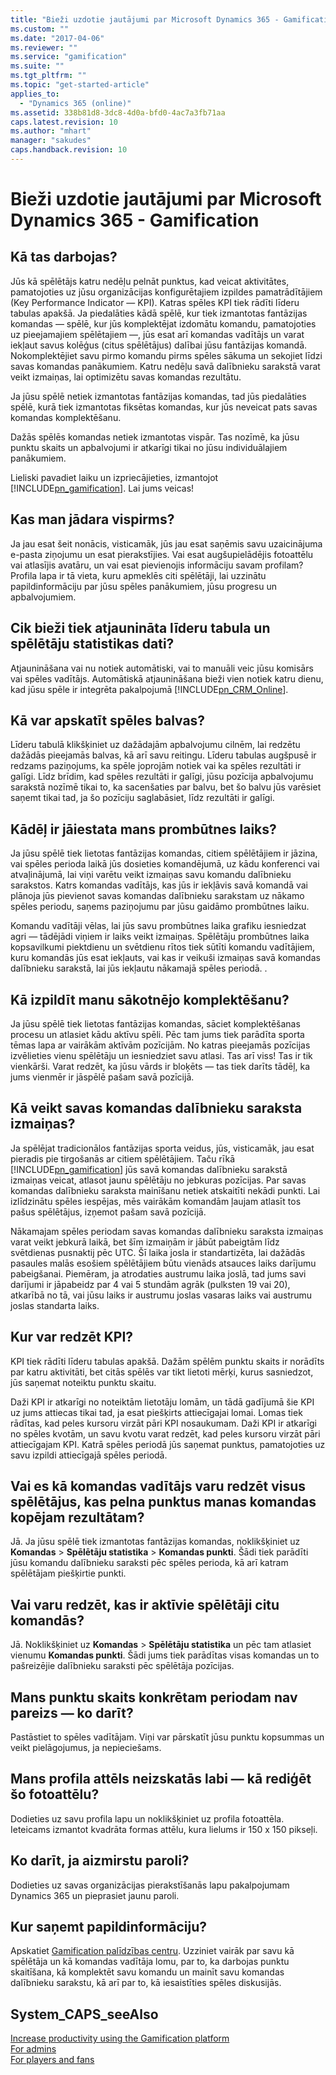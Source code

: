 ```yaml
---
title: "Bieži uzdotie jautājumi par Microsoft Dynamics 365 - Gamification | Microsoft Docs"
ms.custom: ""
ms.date: "2017-04-06"
ms.reviewer: ""
ms.service: "gamification"
ms.suite: ""
ms.tgt_pltfrm: ""
ms.topic: "get-started-article"
applies_to: 
  - "Dynamics 365 (online)"
ms.assetid: 338b81d8-3dc8-4d0a-bfd0-4ac7a3fb71aa
caps.latest.revision: 10
ms.author: "mhart"
manager: "sakudes"
caps.handback.revision: 10
---
```

# Bieži uzdotie jautājumi par Microsoft Dynamics 365 - Gamification
## Kā tas darbojas?  
 Jūs kā spēlētājs katru nedēļu pelnāt punktus, kad veicat aktivitātes, pamatojoties uz jūsu organizācijas konfigurētajiem izpildes pamatrādītājiem \(Key Performance Indicator — KPI\).  Katras spēles KPI tiek rādīti līderu tabulas apakšā.  Ja piedalāties kādā spēlē, kur tiek izmantotas fantāzijas komandas — spēlē, kur jūs komplektējat izdomātu komandu, pamatojoties uz pieejamajiem spēlētajiem —, jūs esat arī komandas vadītājs un varat iekļaut savus kolēģus \(citus spēlētājus\) dalībai jūsu fantāzijas komandā.  Nokomplektējiet savu pirmo komandu pirms spēles sākuma un sekojiet līdzi savas komandas panākumiem.  Katru nedēļu savā dalībnieku sarakstā varat veikt izmaiņas, lai optimizētu savas komandas rezultātu.  
  
 Ja jūsu spēlē netiek izmantotas fantāzijas komandas, tad jūs piedalāties spēlē, kurā tiek izmantotas fiksētas komandas, kur jūs neveicat pats savas komandas komplektēšanu.  
  
 Dažās spēlēs komandas netiek izmantotas vispār. Tas nozīmē, ka jūsu punktu skaits un apbalvojumi ir atkarīgi tikai no jūsu individuālajiem panākumiem.  
  
 Lieliski pavadiet laiku un izpriecājieties, izmantojot [!INCLUDE[pn_gamification](../gamification/includes/pn-gamification-md.md)]. Lai jums veicas\!  
  
## Kas man jādara vispirms?  
 Ja jau esat šeit nonācis, visticamāk, jūs jau esat saņēmis savu uzaicinājuma e\-pasta ziņojumu un esat pierakstījies.  Vai esat augšupielādējis fotoattēlu vai atlasījis avatāru, un vai esat pievienojis informāciju savam profilam? Profila lapa ir tā vieta, kuru apmeklēs citi spēlētāji, lai uzzinātu papildinformāciju par jūsu spēles panākumiem, jūsu progresu un apbalvojumiem.  
  
## Cik bieži tiek atjaunināta līderu tabula un spēlētāju statistikas dati?  
 Atjaunināšana vai nu notiek automātiski, vai to manuāli veic jūsu komisārs vai spēles vadītājs. Automātiskā atjaunināšana bieži vien notiek katru dienu, kad jūsu spēle ir integrēta pakalpojumā [!INCLUDE[pn_CRM_Online](../gamification/includes/pn-crm-online-md.md)].  
  
## Kā var apskatīt spēles balvas?  
 Līderu tabulā klikšķiniet uz dažādajām apbalvojumu cilnēm, lai redzētu dažādās pieejamās balvas, kā arī savu reitingu. Līderu tabulas augšpusē ir redzams paziņojums, ka spēle joprojām notiek vai ka spēles rezultāti ir galīgi. Līdz brīdim, kad spēles rezultāti ir galīgi, jūsu pozīcija apbalvojumu sarakstā nozīmē tikai to, ka sacenšaties par balvu, bet šo balvu jūs varēsiet saņemt tikai tad, ja šo pozīciju saglabāsiet, līdz rezultāti ir galīgi.  
  
## Kādēļ ir jāiestata mans prombūtnes laiks?  
 Ja jūsu spēlē tiek lietotas fantāzijas komandas, citiem spēlētājiem ir jāzina, vai spēles perioda laikā jūs dosieties komandējumā, uz kādu konferenci vai atvaļinājumā, lai viņi varētu veikt izmaiņas savu komandu dalībnieku sarakstos.  Katrs komandas vadītājs, kas jūs ir iekļāvis savā komandā vai plānoja jūs pievienot savas komandas dalībnieku sarakstam uz nākamo spēles periodu, saņems paziņojumu par jūsu gaidāmo prombūtnes laiku.  
  
 Komandu vadītāji vēlas, lai jūs savu prombūtnes laika grafiku iesniedzat agri — tādējādi viņiem ir laiks veikt izmaiņas. Spēlētāju prombūtnes laika kopsavilkumi piektdienu un svētdienu rītos tiek sūtīti komandu vadītājiem, kuru komandās jūs esat iekļauts, vai kas ir veikuši izmaiņas savā komandas dalībnieku sarakstā, lai jūs iekļautu nākamajā spēles periodā. .  
  
## Kā izpildīt manu sākotnējo komplektēšanu?  
 Ja jūsu spēlē tiek lietotas fantāzijas komandas, sāciet komplektēšanas procesu un atlasiet kādu aktīvu spēli. Pēc tam jums tiek parādīta sporta tēmas lapa ar vairākām aktīvām pozīcijām. No katras pieejamās pozīcijas izvēlieties vienu spēlētāju un iesniedziet savu atlasi. Tas arī viss\! Tas ir tik vienkārši. Varat redzēt, ka jūsu vārds ir bloķēts — tas tiek darīts tādēļ, ka jums vienmēr ir jāspēlē pašam savā pozīcijā.  
  
## Kā veikt savas komandas dalībnieku saraksta izmaiņas?  
 Ja spēlējat tradicionālos fantāzijas sporta veidus, jūs, visticamāk, jau esat pieradis pie tirgošanās ar citiem spēlētājiem. Taču rīkā [!INCLUDE[pn_gamification](../gamification/includes/pn-gamification-md.md)] jūs savā komandas dalībnieku sarakstā izmaiņas veicat, atlasot jaunu spēlētāju no jebkuras pozīcijas. Par savas komandas dalībnieku saraksta mainīšanu netiek atskaitīti nekādi punkti. Lai izlīdzinātu spēles iespējas, mēs vairākām komandām ļaujam atlasīt tos pašus spēlētājus, izņemot pašam savā pozīcijā.  
  
 Nākamajam spēles periodam savas komandas dalībnieku saraksta izmaiņas varat veikt jebkurā laikā, bet šīm izmaiņām ir jābūt pabeigtām līdz svētdienas pusnaktij pēc UTC. Šī laika josla ir standartizēta, lai dažādās pasaules malās esošiem spēlētājiem būtu vienāds atsauces laiks darījumu pabeigšanai. Piemēram, ja atrodaties austrumu laika joslā, tad jums savi darījumi ir jāpabeidz par 4 vai 5 stundām agrāk \(pulksten 19 vai 20\), atkarībā no tā, vai jūsu laiks ir austrumu joslas vasaras laiks vai austrumu joslas standarta laiks.  
  
## Kur var redzēt KPI?  
 KPI tiek rādīti līderu tabulas apakšā. Dažām spēlēm punktu skaits ir norādīts par katru aktivitāti, bet citās spēlēs var tikt lietoti mērķi, kurus sasniedzot, jūs saņemat noteiktu punktu skaitu.  
  
 Daži KPI ir atkarīgi no noteiktām lietotāju lomām, un tādā gadījumā šie KPI uz jums attiecas tikai tad, ja esat piešķirts attiecīgajai lomai. Lomas tiek rādītas, kad peles kursoru virzāt pāri KPI nosaukumam. Daži KPI ir atkarīgi no spēles kvotām, un savu kvotu varat redzēt, kad peles kursoru virzāt pāri attiecīgajam KPI. Katrā spēles periodā jūs saņemat punktus, pamatojoties uz savu izpildi attiecīgajā spēles periodā.  
  
## Vai es kā komandas vadītājs varu redzēt visus spēlētājus, kas pelna punktus manas komandas kopējam rezultātam?  
 Jā. Ja jūsu spēlē tiek izmantotas fantāzijas komandas, noklikšķiniet uz **Komandas** \> **Spēlētāju statistika** \> **Komandas punkti**. Šādi tiek parādīti jūsu komandu dalībnieku saraksti pēc spēles perioda, kā arī katram spēlētājam piešķirtie punkti.  
  
## Vai varu redzēt, kas ir aktīvie spēlētāji citu komandās?  
 Jā. Noklikšķiniet uz **Komandas** \> **Spēlētāju statistika** un pēc tam atlasiet vienumu **Komandas punkti**. Šādi jums tiek parādītas visas komandas un to pašreizējie dalībnieku saraksti pēc spēlētāja pozīcijas.  
  
## Mans punktu skaits konkrētam periodam nav pareizs — ko darīt?  
 Pastāstiet to spēles vadītājam. Viņi var pārskatīt jūsu punktu kopsummas un veikt pielāgojumus, ja nepieciešams.  
  
## Mans profila attēls neizskatās labi — kā rediģēt šo fotoattēlu?  
 Dodieties uz savu profila lapu un noklikšķiniet uz profila fotoattēla. Ieteicams izmantot kvadrāta formas attēlu, kura lielums ir 150 x 150 pikseļi.  
  
## Ko darīt, ja aizmirstu paroli?  
 Dodieties uz savas organizācijas pierakstīšanās lapu pakalpojumam Dynamics 365 un pieprasiet jaunu paroli.  
  
## Kur saņemt papildinformāciju?  
 Apskatiet [Gamification palīdzības centru](http://go.microsoft.com/fwlink/?LinkId=829236). Uzziniet vairāk par savu kā spēlētāja un kā komandas vadītāja lomu, par to, ka darbojas punktu skaitīšana, kā komplektēt savu komandu un mainīt savu komandas dalībnieku sarakstu, kā arī par to, kā iesaistīties spēles diskusijās.  
  
## System_CAPS_seeAlso  
 [Increase productivity using the Gamification platform](http://msdn.microsoft.com/lv-lv/6a70c280-4e08-4382-bb53-af82d0bfa9fb)   
 [For admins](http://msdn.microsoft.com/lv-lv/9cbe15a2-8239-4601-8af2-50a92c28f81f)   
 [For players and fans](http://msdn.microsoft.com/lv-lv/4aa06e76-6c87-424e-9068-58e706ddd7f9)